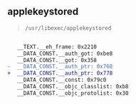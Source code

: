 ## applekeystored

> `/usr/libexec/applekeystored`

```diff

   __TEXT.__eh_frame: 0x2210
   __DATA_CONST.__auth_got: 0xbe8
   __DATA_CONST.__got: 0x358
-  __DATA_CONST.__auth_ptr: 0x768
+  __DATA_CONST.__auth_ptr: 0x778
   __DATA_CONST.__const: 0x79c0
   __DATA_CONST.__objc_classlist: 0xb8
   __DATA_CONST.__objc_protolist: 0x30

```

